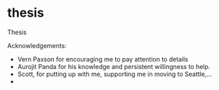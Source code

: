 # thesis
Thesis

Acknowledgements: 
  - Vern Paxson for encouraging me to pay attention to details
  - Aurojit Panda for his knowledge and persistent willingness to help.
  - Scott, for putting up with me, supporting me in moving to Seattle,...
  - 
